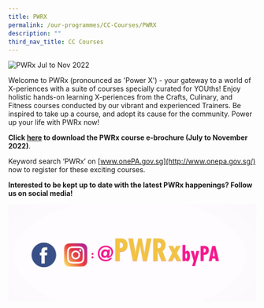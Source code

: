 ```yaml
---
title: PWRX
permalink: /our-programmes/CC-Courses/PWRX
description: ""
third_nav_title: CC Courses
---
```

![PWRx Jul to Nov 2022](/images/Programmes/CC%20Courses/PWRX-web-banner-S2.jpg)

Welcome to PWRx (pronounced as 'Power X') - your gateway to a world of X-periences with a suite of courses specially curated for YOUths! Enjoy holistic hands-on learning X-periences from the Crafts, Culinary, and Fitness courses conducted by our vibrant and experienced Trainers. Be inspired to take up a course, and adopt its cause for the community. Power up your life with PWRx now!


**Click [here](https://go.gov.sg/pwrxjulnov2022) to download the PWRx course e-brochure (July to November 2022)**.


Keyword search ‘PWRx’ on [www.onePA.gov.sg](http://www.onepa.gov.sg/) now to register for these exciting courses. 


**Interested to be kept up to date with the latest PWRx happenings?  Follow us on social media!**

![](/images/Programmes/CC%20Courses/Follow%20us%20on%20social%20media%20PWRx.png)